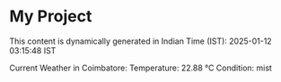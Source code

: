 # My Project

This content is dynamically generated in Indian Time (IST): 2025-01-12 03:15:48 IST


Current Weather in Coimbatore:
Temperature: 22.88 °C
Condition: mist
